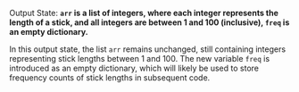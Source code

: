 Output State: **`arr` is a list of integers, where each integer represents the length of a stick, and all integers are between 1 and 100 (inclusive), `freq` is an empty dictionary.**

In this output state, the list `arr` remains unchanged, still containing integers representing stick lengths between 1 and 100. The new variable `freq` is introduced as an empty dictionary, which will likely be used to store frequency counts of stick lengths in subsequent code.